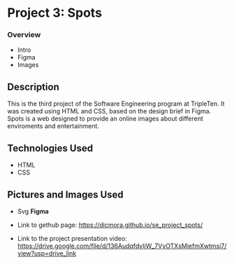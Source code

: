 # Project 3: Spots

### Overview

- Intro
- Figma
- Images

## Description

This is the third project of the Software Engineering program at TripleTen. It was created using HTML and CSS, based on the design brief in Figma. Spots is a web designed to provide an online images about different enviroments and entertainment.

## Technologies Used

- HTML
- CSS

## Pictures and Images Used

- Svg
  **Figma**

- Link to gethub page: https://dicmora.github.io/se_project_spots/
- Link to the project presentation video: https://drive.google.com/file/d/136AudqfdyIjW_7VyOTXsMjefmXwtmsi7/view?usp=drive_link
